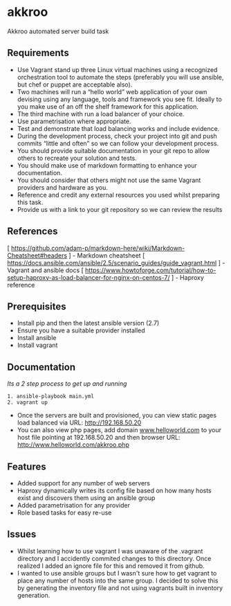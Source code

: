 # akkroo
Akkroo automated server build task

## Requirements

*	Use Vagrant stand up three Linux virtual machines using a recognized orchestration tool to automate the steps (preferably you will use ansible, but chef or puppet are acceptable also).
*	Two machines will run a “hello world” web application of your own devising using any language, tools and framework you see fit. Ideally to you make use of an off the shelf framework for this application.
*	The third machine with run a load balancer of your choice.
*	Use parametrisation where appropriate.
*	Test and demonstrate that load balancing works and include evidence.
*	During the development process, check your project into git and push commits “little and often” so we can follow your development process.
*	You should provide suitable documentation in your git repo to allow others to recreate your solution and tests.
*	You should make use of markdown formatting to enhance your documentation.
*	You should consider that others might not use the same Vagrant providers and hardware as you.
*	Reference and credit any external resources you used whilst preparing this task.
*	Provide us with a link to your git repository so we can review the results

## References ##

[ https://github.com/adam-p/markdown-here/wiki/Markdown-Cheatsheet#headers ] - Markdown cheatsheet
[ https://docs.ansible.com/ansible/2.5/scenario_guides/guide_vagrant.html ] - Vagrant and ansible docs
[ https://www.howtoforge.com/tutorial/how-to-setup-haproxy-as-load-balancer-for-nginx-on-centos-7/ ] - Haproxy reference

## Prerequisites

* Install pip and then the latest ansible version (2.7)
* Ensure you have a suitable provider installed
* Install ansible
* Install vagrant

## Documentation ##

*Its a 2 step process to get up and running*

```
1. ansible-playbook main.yml
2. vagrant up

```

* Once the servers are built and provisioned, you can view static pages load balanced via URL: http://192.168.50.20
* You can also view php pages, add domain www.helloworld.com to your host file pointing at 192.168.50.20 and then browser URL: http://www.helloworld.com/akkroo.php


## Features ##

* Added support for any number of web servers
* Haproxy dynamically writes its config file based on how many hosts exist and discovers them using an ansible group
* Added parametrisation for any provider
* Role based tasks for easy re-use

## Issues ##

* Whilst learning how to use vagrant I was unaware of the .vagrant directory and I accidently commited changes to this directory. Once realized I added an ignore file for this and removed it from github.
* I wanted to use ansible groups but I wasn't sure how to get vagrant to place any number of hosts into the same group. I decided to solve this by generating the inventory file and not using vagrants built in inventory generation.
